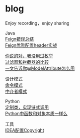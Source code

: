# blog
Enjoy recording，enjoy sharing

Java  
[Feign错误总结](./Feign踩坑系列.md)  
[Feign优雅配置header实战](./Feignclient添加header实践.md)

[你说的对，我没用过枚举](./你说的对，我没用过枚举.md)    
[过滤器和拦截器的比较](./过滤器和拦截器的区别.md)  
[一文告诉你@ModelAttribute怎么用](./@ModelAttribute怎么用.md)

设计模式  
[命令模式](./命令模式.md)  
[中介者模式](./中介者模式.md)

Python  
[定制类，实现链式调用](./神奇的python链式调用.md)  
[Python中函数和对象本质一样么](./Python中函数和对象是本质是一样的么.md)


工具  
[IDEA配置Copyright](./IDEA配置Copyright.md)

